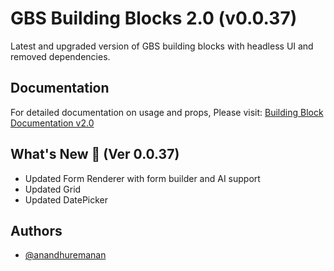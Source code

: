 # GBS Building Blocks 2.0 (v0.0.37)

Latest and upgraded version of GBS building blocks with headless UI and removed dependencies.

## Documentation

For detailed documentation on usage and props, Please visit: [Building Block Documentation v2.0](https://blackmax-designs.gitbook.io/building-block-v2.0)

## What's New 🎉 (Ver 0.0.37)

- Updated Form Renderer with form builder and AI support
- Updated Grid
- Updated DatePicker

## Authors

- [@anandhuremanan](https://www.github.com/anandhuremanan)
